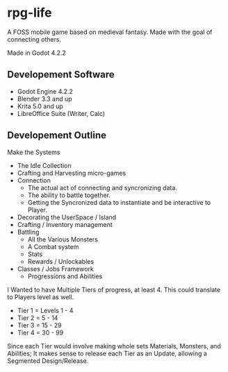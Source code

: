 # rpg-life
A FOSS mobile game based on medieval fantasy. Made with the goal of connecting others.

Made in Godot 4.2.2

## Developement Software
 - Godot Engine 4.2.2
 - Blender 3.3 and up
 - Krita 5.0 and up
 - LibreOffice Suite (Writer, Calc)


## Developement Outline

Make the Systems

 - The Idle Collection
 - Crafting and Harvesting micro-games
 - Connection
   - The actual act of connecting and syncronizing data.
   - The ability to battle together.
   - Getting the Syncronized data to instantiate and be interactive to Player.
 - Decorating the UserSpace / Island
 - Crafting / Inventory management
 - Battling
   - All the Various Monsters
   - A Combat system
   - Stats
   - Rewards / Unlockables
 - Classes / Jobs Framework
   - Progressions and Abilities

I Wanted to have Multiple Tiers of progress, at least 4. This could translate to Players level as well.

 - Tier 1 = Levels 1 - 4
 - Tier 2 = 5 - 14
 - Tier 3 = 15 - 29
 - Tier 4 = 30 - 99

Since each Tier would involve making whole sets Materials, Monsters, and Abilities; It makes sense to release each Tier as an Update, allowing a Segmented Design/Release.
